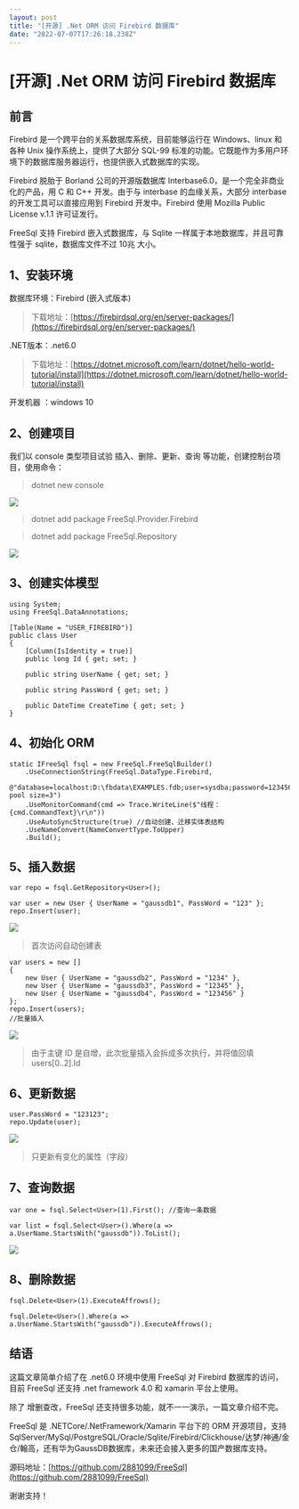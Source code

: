 ```yaml
---
layout: post
title: "[开源] .Net ORM 访问 Firebird 数据库"
date: "2022-07-07T17:26:18.238Z"
---
```

\[开源\] .Net ORM 访问 Firebird 数据库
===============================

前言
--

Firebird 是一个跨平台的关系数据库系统，目前能够运行在 Windows、linux 和各种 Unix 操作系统上，提供了大部分 SQL-99 标准的功能。它既能作为多用户环境下的数据库服务器运行，也提供嵌入式数据库的实现。

Firebird 脱胎于 Borland 公司的开源版数据库 Interbase6.0，是一个完全非商业化的产品，用 C 和 C++ 开发。由于与 interbase 的血缘关系，大部分 interbase 的开发工具可以直接应用到 Firebird 开发中。Firebird 使用 Mozilla Public License v.1.1 许可证发行。

FreeSql 支持 Firebird 嵌入式数据库，与 Sqlite 一样属于本地数据库，并且可靠性强于 sqlite，数据库文件不过 10兆 大小。

1、安装环境
------

数据库环境：Firebird (嵌入式版本)

> 下载地址：[https://firebirdsql.org/en/server-packages/](https://firebirdsql.org/en/server-packages/)

.NET版本：.net6.0

> 下载地址：[https://dotnet.microsoft.com/learn/dotnet/hello-world-tutorial/install](https://dotnet.microsoft.com/learn/dotnet/hello-world-tutorial/install)

开发机器 ：windows 10

2、创建项目
------

我们以 console 类型项目试验 插入、删除、更新、查询 等功能，创建控制台项目，使用命令：

> dotnet new console

![](https://img2022.cnblogs.com/blog/1694977/202207/1694977-20220707190640858-1292318361.png)

> dotnet add package FreeSql.Provider.Firebird

> dotnet add package FreeSql.Repository

![](https://img2022.cnblogs.com/blog/1694977/202207/1694977-20220707190722207-284447471.png)

3、创建实体模型
--------

    using System;
    using FreeSql.DataAnnotations;
    
    [Table(Name = "USER_FIREBIRD")]
    public class User
    {
        [Column(IsIdentity = true)]
        public long Id { get; set; }
    
        public string UserName { get; set; }
    
        public string PassWord { get; set; }
    
        public DateTime CreateTime { get; set; }
    }
    

4、初始化 ORM
---------

    static IFreeSql fsql = new FreeSql.FreeSqlBuilder()
        .UseConnectionString(FreeSql.DataType.Firebird, 
        @"database=localhost:D:\fbdata\EXAMPLES.fdb;user=sysdba;password=123456;max pool size=3")
        .UseMonitorCommand(cmd => Trace.WriteLine($"线程：{cmd.CommandText}\r\n"))
        .UseAutoSyncStructure(true) //自动创建、迁移实体表结构
        .UseNameConvert(NameConvertType.ToUpper)
        .Build();
    

5、插入数据
------

    var repo = fsql.GetRepository<User>();
    
    var user = new User { UserName = "gaussdb1", PassWord = "123" };
    repo.Insert(user);
    

![](https://img2022.cnblogs.com/blog/1694977/202207/1694977-20220707191338002-15958529.png)

> 首次访问自动创建表

    var users = new []
    {
        new User { UserName = "gaussdb2", PassWord = "1234" },
        new User { UserName = "gaussdb3", PassWord = "12345" },
        new User { UserName = "gaussdb4", PassWord = "123456" }
    };
    repo.Insert(users);
    //批量插入
    

![](https://img2022.cnblogs.com/blog/1694977/202207/1694977-20220707191502092-276354095.png)

> 由于主键 ID 是自增，此次批量插入会拆成多次执行，并将值回填 users\[0..2\].Id

6、更新数据
------

    user.PassWord = "123123";
    repo.Update(user);
    

![](https://img2022.cnblogs.com/blog/1694977/202207/1694977-20220707191613685-1854405810.png)

> 只更新有变化的属性（字段）

7、查询数据
------

    var one = fsql.Select<User>(1).First(); //查询一条数据
    
    var list = fsql.Select<User>().Where(a => a.UserName.StartsWith("gaussdb")).ToList();
    

![](https://img2022.cnblogs.com/blog/1694977/202207/1694977-20220707191654143-348671215.png)

8、删除数据
------

    fsql.Delete<User>(1).ExecuteAffrows();
    
    fsql.Delete<User>().Where(a => a.UserName.StartsWith("gaussdb")).ExecuteAffrows();
    

结语
--

这篇文章简单介绍了在 .net6.0 环境中使用 FreeSql 对 Firebird 数据库的访问，目前 FreeSql 还支持 .net framework 4.0 和 xamarin 平台上使用。

除了 增删查改，FreeSql 还支持很多功能，就不一一演示，一篇文章介绍不完。

FreeSql 是 .NETCore/.NetFramework/Xamarin 平台下的 ORM 开源项目，支持 SqlServer/MySql/PostgreSQL/Oracle/Sqlite/Firebird/Clickhouse/达梦/神通/金仓/翰高，还有华为GaussDB数据库，未来还会接入更多的国产数据库支持。

源码地址：[https://github.com/2881099/FreeSql](https://github.com/2881099/FreeSql)

谢谢支持！